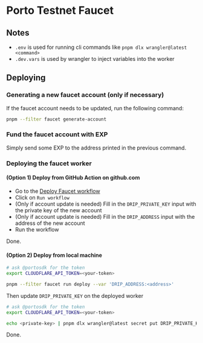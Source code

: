 # Porto Testnet Faucet

## Notes

- `.env` is used for running cli commands like `pnpm dlx wrangler@latest <command>`
- `.dev.vars` is used by wrangler to inject variables into the worker

## Deploying

### Generating a new faucet account (only if necessary)

If the faucet account needs to be updated, run the following command:

```bash
pnpm --filter faucet generate-account
```

### Fund the faucet account with EXP

Simply send some EXP to the address printed in the previous command.

### Deploying the faucet worker

#### (Option 1) Deploy from GitHub Action on github.com

- Go to the [Deploy Faucet workflow](https://github.com/ithacaxyz/porto/actions/workflows/deploy-faucet.yml)
- Click on `Run workflow`
- (Only if account update is needed) Fill in the `DRIP_PRIVATE_KEY` input with the private key of the new account
- (Only if account update is needed) Fill in the `DRIP_ADDRESS` input with the address of the new account
- Run the workflow

Done.

#### (Option 2) Deploy from local machine

```bash
# ask @portosdk for the token
export CLOUDFLARE_API_TOKEN=<your-token>

pnpm --filter faucet run deploy --var 'DRIP_ADDRESS:<address>'
```

Then update `DRIP_PRIVATE_KEY` on the deployed worker

```bash
# ask @portosdk for the token
export CLOUDFLARE_API_TOKEN=<your-token>

echo <private-key> | pnpm dlx wrangler@latest secret put DRIP_PRIVATE_KEY
```

Done.
